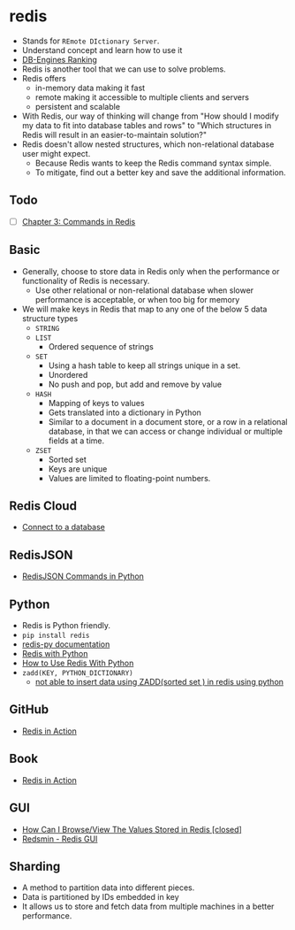 # redis

- Stands for `REmote DIctionary Server`.
- Understand concept and learn how to use it
- [DB-Engines Ranking](https://db-engines.com/en/ranking)
- Redis is another tool that we can use to solve problems.
- Redis offers
  - in-memory data making it fast
  - remote making it accessible to multiple clients and servers
  - persistent and scalable
- With Redis, our way of thinking will change from "How should I modify my data to fit into database tables and rows" to
  "Which structures in Redis will result in an easier-to-maintain solution?"
- Redis doesn't allow nested structures, which non-relational database user might expect.
  - Because Redis wants to keep the Redis command syntax simple.
  - To mitigate, find out a better key and save the additional information.

## Todo

- [ ] [Chapter 3: Commands in Redis](https://redis.com/ebook/part-2-core-concepts/chapter-3-commands-in-redis/)

## Basic

- Generally, choose to store data in Redis only when the performance or functionality of Redis is necessary.
  - Use other relational or non-relational database when slower performance is acceptable, or when too big for memory
- We will make keys in Redis that map to any one of the below 5 data structure types
  - `STRING`
  - `LIST`
    - Ordered sequence of strings
  - `SET`
    - Using a hash table to keep all strings unique in a set.
    - Unordered
    - No push and pop, but add and remove by value
  - `HASH`
    - Mapping of keys to values
    - Gets translated into a dictionary in Python
    - Similar to a document in a document store, or a row in a relational database, in that we can access or change
      individual or multiple fields at a time.
  - `ZSET`
    - Sorted set
    - Keys are unique
    - Values are limited to floating-point numbers.

## Redis Cloud

- [Connect to a database](https://docs.redis.com/latest/rc/rc-quickstart/)

## RedisJSON

- [RedisJSON Commands in Python](https://redis-py.readthedocs.io/en/stable/redismodules.html#redisjson-commands)

## Python

- Redis is Python friendly.
- `pip install redis`
- [redis-py documentation](https://redis-py.readthedocs.io/en/stable/)
- [Redis with Python](https://docs.redis.com/latest/rs/references/client_references/client_python/)
- [How to Use Redis With Python](https://realpython.com/python-redis/#using-redis-py-redis-in-python)
- `zadd(KEY, PYTHON_DICTIONARY)`
  - [not able to insert data using ZADD(sorted set ) in redis using python](https://stackoverflow.com/questions/53553009/not-able-to-insert-data-using-zaddsorted-set-in-redis-using-python)

## GitHub

- [Redis in Action](https://github.com/josiahcarlson/redis-in-action)

## Book

- [Redis in Action](https://redis.com/ebook/redis-in-action/)

## GUI

- [How Can I Browse/View The Values Stored in Redis [closed]](https://stackoverflow.com/questions/12292351/how-can-i-browse-view-the-values-stored-in-redis)
- [Redsmin - Redis GUI](https://www.redsmin.com/)

## Sharding

- A method to partition data into different pieces.
- Data is partitioned by IDs embedded in key
- It allows us to store and fetch data from multiple machines in a better performance.